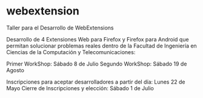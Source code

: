 # webextension
Taller para el Desarrollo de WebExtensions

Desarrollo de 4 Extensiones Web para Firefox y Firefox para Android que permitan solucionar problemas reales dentro de la Facultad de Ingeniería en Ciencias de la Computación y Telecomunicaciones:

Primer WorkShop: Sábado 8 de Julio
Segundo WorkShop: Sábado 19 de Agosto

Inscripciones para aceptar desarrolladores a partir del día: Lunes 22 de Mayo
Cierre de Inscripciones y elección: Sábado 1 de Julio

